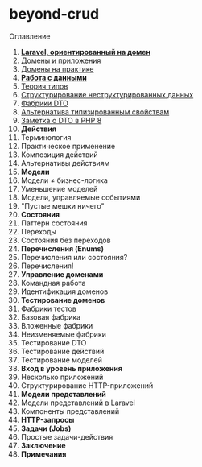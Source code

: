 # beyond-crud

Оглавление
1. **[Laravel, ориентированный на домен](book/01-chapter.md)**
2. [Домены и приложения](book/02-chapter.md)
3. [Домены на практике](book/03-chapter.md)
4. **[Работа с данными](book/04-chapter.md)**
5. [Теория типов](book/05-chapter.md)
6. [Структурирование неструктурированных данных](book/06-chapter.md)
7. [Фабрики DTO](book/07-chapter.md)
8. [Альтернатива типизированным свойствам](book/08-chapter.md)
9. [Заметка о DTO в PHP 8 ](book/09-chapter.md)
10. **Действия**
11. Терминология
12. Практическое применение
13. Композиция действий
14. Альтернативы действиям
15. **Модели**
16. Модели ≠ бизнес-логика
17. Уменьшение моделей
18. Модели, управляемые событиями
19. "Пустые мешки ничего"
20. **Состояния**
21. Паттерн состояния
22. Переходы
23. Состояния без переходов
24. **Перечисления (Enums)**
25. Перечисления или состояния?
26. Перечисления!
27. **Управление доменами**
28. Командная работа
29. Идентификация доменов
30. **Тестирование доменов**
31. Фабрики тестов
32. Базовая фабрика
33. Вложенные фабрики
34. Неизменяемые фабрики
35. Тестирование DTO
36. Тестирование действий
37. Тестирование моделей
38. **Вход в уровень приложения**
39. Несколько приложений
40. Структурирование HTTP-приложений
41. **Модели представлений**
42. Модели представлений в Laravel
43. Компоненты представлений
44. **HTTP-запросы**
45. **Задачи (Jobs)**
46. Простые задачи-действия
47. **Заключение**
48. **Примечания**

